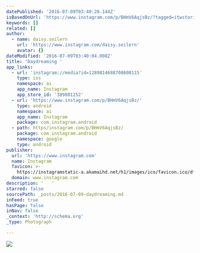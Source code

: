 ```yaml
---
datePublished: '2016-07-09T03:40:20.144Z'
isBasedOnUrl: 'https://www.instagram.com/p/BHmV6AqjsBz/?tagged=itwstories'
keywords: []
related: []
author:
  - name: daisy.seilern
    url: 'https://www.instagram.com/daisy.seilern'
    avatar: {}
dateModified: '2016-07-09T03:40:04.008Z'
title: 'Daydreaming '
app_links:
  - url: 'instagram://media?id=1289814688708608115'
    type: ios
    namespace: ai
    app_name: Instagram
    app_store_id: '389801252'
  - url: 'https://www.instagram.com/p/BHmV6AqjsBz/'
    type: android
    namespace: ai
    app_name: Instagram
    package: com.instagram.android
  - path: https/instagram.com/p/BHmV6AqjsBz/
    package: com.instagram.android
    namespace: google
    type: android
publisher:
  url: 'https://www.instagram.com'
  name: Instagram
  favicon: >-
    https://instagramstatic-a.akamaihd.net/h1/images/ico/favicon.ico/dfa85bb1fd63.ico
  domain: www.instagram.com
description: '   '
starred: false
sourcePath: _posts/2016-07-09-daydreaming.md
inFeed: true
hasPage: false
inNav: false
_context: 'http://schema.org'
_type: Photograph

---
```

![   ](https://imgflo.herokuapp.com/graph/vahj1ThiexotieMo/f9ae429aa3048681899b27a98cac0ee1/croprotate.jpg?cropheight=438&cropwidth=640&degrees=0&input=https%3A%2F%2Fscontent.cdninstagram.com%2Ft51.2885-15%2Fs640x640%2Fsh0.08%2Fe35%2F13643537_982402988523627_1149003585_n.jpg%3Fig_cache_key%3DMTI4OTgxNDY4ODcwODYwODExNQ%253D%253D.2&x=0&y=100)